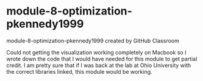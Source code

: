 # module-8-optimization-pkennedy1999
module-8-optimization-pkennedy1999 created by GitHub Classroom

Could not getting the visualization working completely on Macbook so I wrote down the code that
I would have needed for this module to get partial credit. I am pretty sure that if I was back
at the lab at Ohio University with the correct libraries linked, this module would be working.
